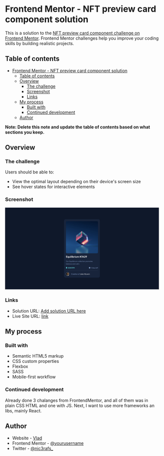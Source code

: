# Frontend Mentor - NFT preview card component solution

This is a solution to the [NFT preview card component challenge on Frontend Mentor](https://www.frontendmentor.io/challenges/nft-preview-card-component-SbdUL_w0U). Frontend Mentor challenges help you improve your coding skills by building realistic projects. 

## Table of contents

- [Frontend Mentor - NFT preview card component solution](#frontend-mentor---nft-preview-card-component-solution)
  - [Table of contents](#table-of-contents)
  - [Overview](#overview)
    - [The challenge](#the-challenge)
    - [Screenshot](#screenshot)
    - [Links](#links)
  - [My process](#my-process)
    - [Built with](#built-with)
    - [Continued development](#continued-development)
  - [Author](#author)

**Note: Delete this note and update the table of contents based on what sections you keep.**

## Overview

### The challenge

Users should be able to:

- View the optimal layout depending on their device's screen size
- See hover states for interactive elements

### Screenshot

![](./Screenshot.png)

### Links

- Solution URL: [Add solution URL here](https://your-solution-url.com)
- Live Site URL: [link](https://nft-preview-card-component-main-flax-six.vercel.app/)

## My process

### Built with

- Semantic HTML5 markup
- CSS custom properties
- Flexbox
- SASS
- Mobile-first workflow

### Continued development

Already done 3 chalanges from FrontendMentor, and all of them was in plain CSS HTML and one with JS. Next, I want to use more frameworks an libs, mainly React. 

## Author

- Website - [Vlad](https://github.com/nic3rafs)
- Frontend Mentor - [@yourusername](https://www.frontendmentor.io/profile/nic3rafs)
- Twitter - [@nic3rafs_](https://www.twitter.com/nic3rafs_)
